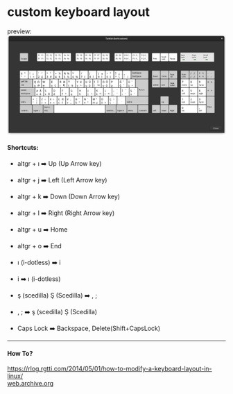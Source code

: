 # custom keyboard layout
preview:
![preview of custom keyboard layout](layout_preview.png)

#### Shortcuts:
- altgr + ı :arrow_right: Up (Up Arrow key)
- altgr + j :arrow_right: Left (Left Arrow key)
- altgr + k :arrow_right: Down (Down Arrow key)
- altgr + l :arrow_right: Right (Right Arrow key)
- altgr + u :arrow_right: Home
- altgr + o :arrow_right: End
- ı (i-dotless) :arrow_right: i
- i :arrow_right: ı (i-dotless)
- ş (scedilla) Ş (Scedilla) :arrow_right: , ;
- , ; :arrow_right: ş (scedilla) Ş (Scedilla)

- Caps Lock :arrow_right: Backspace, Delete(Shift+CapsLock)

---

#### How To?
https://rlog.rgtti.com/2014/05/01/how-to-modify-a-keyboard-layout-in-linux/ <br>
[web.archive.org](https://web.archive.org/web/20210926164837/https%3A%2F%2Frlog.rgtti.com%2F2014%2F05%2F01%2Fhow-to-modify-a-keyboard-layout-in-linux%2F)
